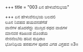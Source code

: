 +++
title = "003 ಏನ ಹೇಳುವೆನುಭಯ"

+++
ಏನ ಹೇಳುವೆನುಭಯ ಬಲದಲಿ  
ಲೂನ ನಿವಹದ ಹಯವನಡೆಗೆಡೆ  
ವಾನೆಗಳ ಹೊದರೆದ್ದು ಮುಗ್ಗಿದ ರಥದ ವಾಜಿಗಳ  
ಮಾನವರ ಕಡಿಖಂಡ ದೊಂಡೆಯ  
ನೇನನೆಂಬೆನು ಹರಿವ ರುಧಿರಾಂ  
ಭೋನಿಧಿಯ ಹರಹುಗಳ ಪೂರದ ವಿಗಡ ವಿಗ್ರಹವ      ॥3॥